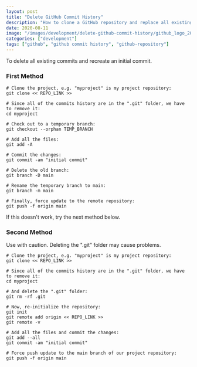 ```yaml
---
layout: post
title: "Delete GitHub Commit History"
description: "How to clone a GitHub repository and replace all existing commit history with an initial commit."
date: 2020-08-11
image: "/images/development/delete-github-commit-history/github_logo_200x200.png"
categories: ["development"]
tags: ["github", "github commit history", "github-repository"]
---
```


To delete all existing commits and recreate an initial commit.

### First Method

```
# Clone the project, e.g. "myproject" is my project repository:
git clone << REPO_LINK >>

# Since all of the commits history are in the ".git" folder, we have to remove it:
cd myproject

# Check out to a temporary branch:
git checkout --orphan TEMP_BRANCH

# Add all the files:
git add -A

# Commit the changes:
git commit -am "initial commit"

# Delete the old branch:
git branch -D main

# Rename the temporary branch to main:
git branch -m main

# Finally, force update to the remote repository:
git push -f origin main
```

If this doesn't work, try the next method below.

### Second Method

Use with caution. Deleting the ".git" folder may cause problems.
```
# Clone the project, e.g. "myproject" is my project repository:
git clone << REPO_LINK >>

# Since all of the commits history are in the ".git" folder, we have to remove it:
cd myproject

# And delete the ".git" folder:
git rm -rf .git

# Now, re-initialize the repository:
git init
git remote add origin << REPO_LINK >>
git remote -v

# Add all the files and commit the changes:
git add --all
git commit -am "initial commit"

# Force push update to the main branch of our project repository:
git push -f origin main
```